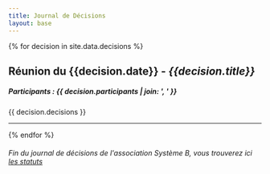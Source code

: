 ```yaml
---
title: Journal de Décisions
layout: base
---
```


{% for decision in site.data.decisions %}
## Réunion du {{decision.date}} - *{{decision.title}}*
##### Participants : {{ decision.participants | join: ', ' }}

{{ decision.decisions }}

---
{% endfor %}

###### Fin du journal de décisions de l'association Système B, vous trouverez ici [les statuts](./statuts.md)
